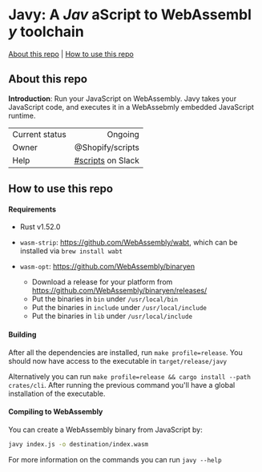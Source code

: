 # Javy: A _Jav_ aScript to WebAssembl _y_  toolchain

[About this repo](#about-this-repo) | [How to use this repo](#how-to-use-this-repo)

## About this repo

**Introduction**: Run your JavaScript on WebAssembly. Javy takes your
JavaScript code, and executes it in a WebAssebmly embedded JavaScript runtime.

|                |                                                                   |
|----------------|------------------------------------------------------------------:|
| Current status |                                                           Ongoing |
| Owner          |                                                  @Shopify/scripts |
| Help           | [#scripts](https://shopify.slack.com/archives/CE5ENTT7W) on Slack |


## How to use this repo

#### Requirements

- Rust v1.52.0

- `wasm-strip`: https://github.com/WebAssembly/wabt, which can be installed
  via `brew install wabt`

- `wasm-opt`: https://github.com/WebAssembly/binaryen
  - Download a release for your platform from https://github.com/WebAssembly/binaryen/releases/
  - Put the binaries in `bin` under `/usr/local/bin`
  - Put the binaries in `include` under `/usr/local/include`
  - Put the binaries in `lib` under `/usr/local/include`


#### Building

After all the dependencies are installed, run `make profile=release`. You
should now have access to the executable in `target/release/javy`

Alternatively you can run `make profile=release && cargo install --path crates/cli`.
After running the previous command you'll have a global installation of the
executable.

#### Compiling to WebAssembly

You can create a WebAssembly binary from JavaScript by:


```bash
javy index.js -o destination/index.wasm
```

For more information on the commands you can run `javy --help`
